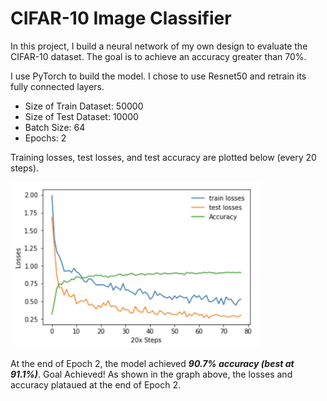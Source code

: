 # CIFAR-10 Image Classifier

In this project, I build a neural network of my own design to evaluate the CIFAR-10 dataset. The goal is to achieve an accuracy greater than 70%. 

I use PyTorch to build the model. I chose to use Resnet50 and retrain its fully connected layers.
- Size of Train Dataset: 50000
- Size of Test Dataset: 10000
- Batch Size: 64
- Epochs: 2

Training losses, test losses, and test accuracy are plotted below (every 20 steps).

<img src="https://github.com/sooolee/CIFAR-10-Image-Classifier/blob/main/losses.png?raw=true" width="400">

At the end of Epoch 2, the model achieved ***90.7% accuracy (best at 91.1%)***. Goal Achieved! As shown in the graph above, the losses and accuracy plataued at the end of Epoch 2.